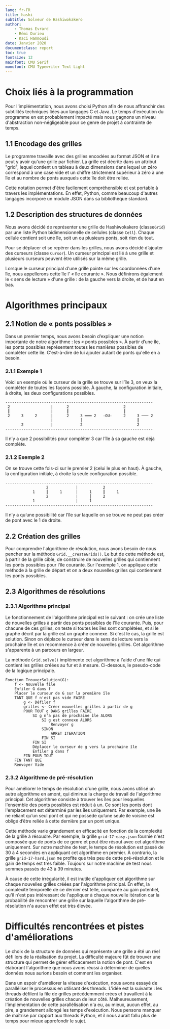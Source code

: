 ```yaml
---
lang: fr-FR
title: hashi
subtitle: Solveur de Hashiwokakero
author:
    - Thomas Evrard
    - Rémi Durieu
    - Kaci Hammoudi
date: Janvier 2020
documentclass: report
toc: true
fontsize: 12
mainfont: CMU Serif
monofont: CMU Typewriter Text Light
---
```


# Choix liés à la programmation

Pour l'implémentation, nous avons choisi Python afin de nous affranchir
des subtilités techniques liées aux langages C et Java. Le temps d'exécution
du programme en est probablement impacté mais nous gagnons un niveau
d'abstraction non-négligeable pour ce genre de projet à contrainte de temps.

## 1.1  Encodage des grilles

Le programme travaille avec des grilles encodées au format JSON et il ne peut
y avoir qu'une grille par fichier. La grille est décrite dans un attribut
"grid", lequel contient un tableau à deux dimensions dans lequel un zéro
correspond à une case vide et un chiffre strictement supérieur à zéro à une
île et au nombre de ponts auxquels cette île doit être reliée.

Cette notation permet d'être facilement compréhensible et est portable à
travers les implémentations. En effet, Python, comme beaucoup d'autres
langages incorpore un module JSON dans sa bibliothèque standard.

## 1.2 Description des structures de données

Nous avons décidé de représenter une grille de Hashiwokakero (classe`Grid`)
par une liste Python bidimensionnelle de cellules (classe `Cell`).
Chaque cellule contient soit une île, soit un ou plusieurs ponts, soit rien du
tout.

Pour se déplacer et se repérer dans les grilles, nous avons décidé d’ajouter
des curseurs (classe `Cursor`). Un curseur principal est lié à une grille et
plusieurs curseurs peuvent être utilisés sur la même grille.

Lorsque le curseur principal d'une grille pointe sur les coordonnées d'une
île, nous appellerons cette île l' « île courante ». Nous définirons également
le « sens de lecture » d'une grille : de la gauche vers la droite, et de haut
en bas.

# Algorithmes principaux

## 2.1 Notion de « ponts possibles »

Dans un premier temps, nous avons besoin d’expliquer une notion importante de
notre algorithme : les « ponts possibles ». À partir d’une île, les ponts
possibles représentent toutes les manières possibles de compléter cette île.
C'est-à-dire de lui ajouter autant de ponts qu'elle en a besoin.

### 2.1.1 Exemple 1

Voici un exemple où le curseur de la grille se trouve sur l’île 3, on veux la
compléter de toutes les façons possible. À gauche, la configuration initiale,
à droite, les deux configurations possibles.

```
-----------------------------------------------------------------
 2                  |      2                        2
 ║                  |      ║                        ║
 2     3     2      |      2     3 ═══ 2   -OU-     2     3 ─── 2
                    |            │                        ║
       2            |            2                        2
-----------------------------------------------------------------
```

Il n’y a que 2 possibilités pour compléter 3 car l’île à sa gauche est déjà
complète.

### 2.1.2 Exemple 2

On se trouve cette fois-ci sur le premier 2 (celui le plus en haut). À gauche,
la configuration initiale, à droite la seule configuration possible.

```
-----------------------------------------------------------------
                  2            |           2
            1     ║     1      |     1     ║     1
                  2            |     │     2
            1                  |     1
-----------------------------------------------------------------
```

Il n’y a qu’une possibilité car l’île sur laquelle on se trouve ne peut pas
créer de pont avec le 1 de droite.

## 2.2 Création des grilles

Pour comprendre l'algorithme de résolution, nous avons besoin de nous pencher
sur la méthode `Grid.__createGrids()`. Le but de cette méthode est, à partir
de la grille cible, de construire de nouvelles grilles qui contiennent les
ponts possibles pour l'île courante. Sur l'exemple 1, on applique cette
méthode à la grille de départ et on a deux nouvelles grilles qui contiennent
les ponts possibles.

## 2.3 Algorithmes de résolutions

### 2.3.1 Algorithme principal

Le fonctionnement de l'algorithme principal est le suivant : on crée une
liste de nouvelles grilles à partir des ponts possibles de l'île courante.
Puis, pour chacune de ces grilles, on teste si toutes les îles sont complétées,
et si le graphe décrit par la grille est un graphe connexe. Si c'est le cas,
la grille est solution. Sinon on déplace le curseur dans le sens de lecture
vers la prochaine île et on recommence à créer de nouvelles grilles. Cet
algorithme s'apparente à un parcours en largeur.

La méthode `Grid.solve()` implémente cet algorithme à l'aide d'une file qui
contient les grilles créées au fur et à mesure. Ci-dessous, le pseudo-code de
la logique principale.

```
Fonction TrouverSolution(G):
    f <- Nouvelle file
    Enfiler G dans f
    Placer le curseur de G sur la première île
    TANT QUE f n'est pas vide FAIRE
        g <- Défiler f
        grilles <- Créer nouvelles grilles à partir de g
        POUR TOUT g DANS grilles FAIRE
            SI g n'a pas de prochaine île ALORS
                SI g est connexe ALORS
                    Renvoyer g
                SINON
                    ARRET ITERATION
                FIN SI
            FIN SI
            Déplacer le curseur de g vers la prochaine île
            Enfiler g dans f
        FIN POUR TOUT
    FIN TANT QUE
    Renvoyer Vide
```

### 2.3.2 Algorithme de pré-résolution

Pour améliorer le temps de résolution d'une grille, nous avons utilisé un
autre algorithme en amont, qui diminue la charge de travail de l'algorithme
principal. Cet algorithme consiste à trouver les îles pour lesquelles
l'ensemble des ponts possibles est réduit à un. Ce sont les ponts dont
l'emplacement est déterminé par les îles uniquement. Par exemple, une île ne
reliant qu’un seul pont et qui ne possède qu’une seule île voisine est obligé
d’être reliée à cette dernière par un pont unique.

Cette méthode varie grandement en efficacité en fonction de la complexité de la
grille à résoudre. Par exemple, la grille `grid-17-easy.json` fournie n'est
composée que de ponts de ce genre et peut être résout avec cet algorithme
uniquement. Sur notre machine de test, le temps de résolution est passé de 30 à
4 secondes en appliquant cet algorithme en premier. À contrario, la grille
`grid-17-hard.json` ne profite que très peu de cette pré-résolution et le gain
de temps est très faible. Toujours sur notre machine de test nous sommes
passés de 43 à 39 minutes.

À cause de cette irrégularité, il est inutile d'appliquer cet algorithme sur
chaque nouvelles grilles créées par l'algorithme principal. En effet, la
complexité temporelle de ce dernier est telle, comparée au gain potentiel,
qu'il n'est pas intéressant de l'appliquer à chaque nouvelle itération
car la probabilité de rencontrer une grille sur laquelle l'algorithme de
pré-résolution n'a aucun effet est très élevée.

# Difficultés rencontrées et pistes d'améliorations

Le choix de la structure de données qui représente une grille a été un réel
défi lors de la réalisation du projet. La difficulté majeure fût de trouver
une structure qui permet de gérer efficacement la notion de pont. C'est en
élaborant l'algorithme que nous avons réussi à déterminer de quelles données
nous aurions besoin et comment les organiser.

Dans un espoir d'améliorer la vitesse d'exécution, nous avons essayé
de paralléliser le processus en utilisant des threads. L'idée est la suivante :
les threads défilent la file de grilles précédemment crées et travaillent à la
création de nouvelles grilles chacun de leur côté. Malheureusement,
l'implémentation de cette parallélisation n'a eu, au mieux, aucun effet,
au pire, a grandement allongé les temps d'exécution. Nous pensons manquer de
maîtrise par rapport aux threads Python, et il nous aurait fallu plus de temps
pour mieux approfondir le sujet.

